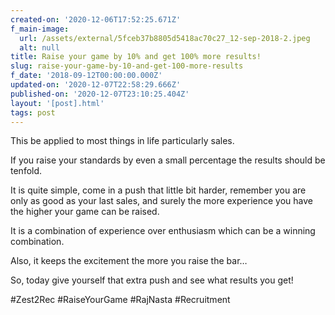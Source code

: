 ```yaml
---
created-on: '2020-12-06T17:52:25.671Z'
f_main-image:
  url: /assets/external/5fceb37b8805d5418ac70c27_12-sep-2018-2.jpeg
  alt: null
title: Raise your game by 10% and get 100% more results!
slug: raise-your-game-by-10-and-get-100-more-results
f_date: '2018-09-12T00:00:00.000Z'
updated-on: '2020-12-07T22:58:29.666Z'
published-on: '2020-12-07T23:10:25.404Z'
layout: '[post].html'
tags: post
---
```


This be applied to most things in life particularly sales.

If you raise your standards by even a small percentage the results should be tenfold.

It is quite simple, come in a push that little bit harder, remember you are only as good as your last sales, and surely the more experience you have the higher your game can be raised.

It is a combination of experience over enthusiasm which can be a winning combination.

Also, it keeps the excitement the more you raise the bar…

So, today give yourself that extra push and see what results you get!

#Zest2Rec #RaiseYourGame #RajNasta #Recruitment
